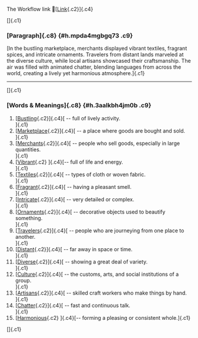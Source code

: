 The Workflow link
👏[[Link](https://www.google.com/url?q=http://www.google.com&sa=D&source=editors&ust=1760636970808123&usg=AOvVaw3mKTZ7fZ0F78SqWFS6I8BS){.c2}]{.c4}

[]{.c1}

### [Paragraph]{.c8} {#h.mpda4mgbgq73 .c9}

[In the bustling marketplace, merchants displayed vibrant textiles,
fragrant spices, and intricate ornaments. Travelers from distant lands
marveled at the diverse culture, while local artisans showcased their
craftsmanship. The air was filled with animated chatter, blending
languages from across the world, creating a lively yet harmonious
atmosphere.]{.c1}

------------------------------------------------------------------------

[]{.c1}

### [Words & Meanings]{.c8} {#h.3aalkbh4jm0b .c9}

1.  [[Bustling](https://www.google.com/url?q=http://www.google.com&sa=D&source=editors&ust=1760636970808721&usg=AOvVaw1vf7wd9NdkemVDh95eGxvH){.c2}]{.c4}[ --
    full of lively activity.\
    ]{.c1}
2.  [[Marketplace](https://www.google.com/url?q=http://www.google.com&sa=D&source=editors&ust=1760636970808849&usg=AOvVaw19xe-AfEbaoD553GACXTZG){.c2}]{.c4}[ --
    a place where goods are bought and sold.\
    ]{.c1}
3.  [[Merchants](https://www.google.com/url?q=http://www.google.com&sa=D&source=editors&ust=1760636970808985&usg=AOvVaw0IftIrYrTlvp9ktYVN33hr){.c2}]{.c4}[ --
    people who sell goods, especially in large quantities.\
    ]{.c1}
4.  [[Vibrant](https://www.google.com/url?q=http://www.google.com&sa=D&source=editors&ust=1760636970809112&usg=AOvVaw2lkrtlFwMZQpxJXZRDjQIx){.c2}
    ]{.c4}[-- full of life and energy.\
    ]{.c1}
5.  [[Textiles](https://www.google.com/url?q=http://www.google.com&sa=D&source=editors&ust=1760636970809207&usg=AOvVaw3nnSL611EPhbx__UNQtoD6){.c2}]{.c4}[ --
    types of cloth or woven fabric.\
    ]{.c1}
6.  [[Fragrant](https://www.google.com/url?q=http://www.google.com&sa=D&source=editors&ust=1760636970809323&usg=AOvVaw1oNyk-sFfSpaD4YKzQX8Qt){.c2}]{.c4}[ --
    having a pleasant smell.\
    ]{.c1}
7.  [[Intricate](https://www.google.com/url?q=http://www.google.com&sa=D&source=editors&ust=1760636970809418&usg=AOvVaw3fgrGob7fnkVOdjcJBqt9e){.c2}]{.c4}[ --
    very detailed or complex.\
    ]{.c1}
8.  [[Ornaments](https://www.google.com/url?q=http://www.google.com&sa=D&source=editors&ust=1760636970809515&usg=AOvVaw0GCbmfUKyyZGyIVhXj6QoF){.c2}]{.c4}[ --
    decorative objects used to beautify something.\
    ]{.c1}
9.  [[Travelers](https://www.google.com/url?q=http://www.google.com&sa=D&source=editors&ust=1760636970809645&usg=AOvVaw3r-1VnljfFZ3M6ZyNMV6KU){.c2}]{.c4}[ --
    people who are journeying from one place to another.\
    ]{.c1}
10. [[Distant](https://www.google.com/url?q=http://www.google.com&sa=D&source=editors&ust=1760636970809769&usg=AOvVaw3MLclicizFBMnk5gG4u9Yf){.c2}]{.c4}[ --
    far away in space or time.\
    ]{.c1}
11. [[Diverse](https://www.google.com/url?q=http://www.google.com&sa=D&source=editors&ust=1760636970809867&usg=AOvVaw2Hl6piMJ0s7Evu6OLN-mzv){.c2}]{.c4}[ --
    showing a great deal of variety.\
    ]{.c1}
12. [[Culture](https://www.google.com/url?q=http://www.google.com&sa=D&source=editors&ust=1760636970809966&usg=AOvVaw3aEET_eACMIYBdok8kzlXi){.c2}]{.c4}[ --
    the customs, arts, and social institutions of a group.\
    ]{.c1}
13. [[Artisans](https://www.google.com/url?q=http://www.google.com&sa=D&source=editors&ust=1760636970810085&usg=AOvVaw1R_iaqA1X-2TlSAeC4hF6C){.c2}]{.c4}[ --
    skilled craft workers who make things by hand.\
    ]{.c1}
14. [[Chatter](https://www.google.com/url?q=http://www.google.com&sa=D&source=editors&ust=1760636970810243&usg=AOvVaw128LpmxzEX-sF97nJnN_B6){.c2}]{.c4}[ --
    fast and continuous talk.\
    ]{.c1}
15. [[Harmonious](https://www.google.com/url?q=http://www.google.com&sa=D&source=editors&ust=1760636970810349&usg=AOvVaw1KxBtLvN-q5wMiqPSArj_D){.c2}
    ]{.c4}[-- forming a pleasing or consistent whole.]{.c1}

[]{.c1}
